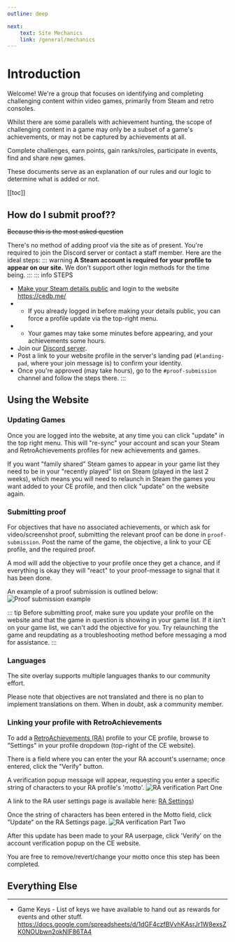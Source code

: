 ```yaml
---
outline: deep

next:
    text: Site Mechanics
    link: /general/mechanics
---
```


# Introduction

Welcome! We're a group that focuses on identifying and completing challenging content within video games, primarily from Steam and retro consoles.

Whilst there are some parallels with achievement hunting, the scope of challenging content in a game may only be a subset of a game's achievements, or may not be captured by achievements at all.

Complete challenges, earn points, gain ranks/roles, participate in events, find and share new games.

These documents serve as an explanation of our rules and our logic to determine what is added or not.

[[toc]]


## How do I submit proof??
<s>Because this is the most asked question</s>

There's no method of adding proof via the site as of present. You're required to join the Discord server or contact a staff member. Here are the ideal steps:
::: warning
**A Steam account is required for your profile to appear on our site.** We don't support other login methods for the time being.
:::
::: info STEPS
- [Make your Steam details public](/isolated/how-to-set-steam-to-public) and login to the website https://cedb.me/
- - If you already logged in before making your details public, you can force a profile update via the top-right menu.
- - Your games may take some minutes before appearing, and your achievements some hours.
- Join our [Discord server](https://discord.gg/challengeenthusiast).
- Post a link to your website profile in the server's landing pad (```#landing-pad```, where your join message is) to confirm your identity.
- Once you're approved (may take hours), go to the ```#proof-submission``` channel and follow the steps there.
:::


## Using the Website

### Updating Games
Once you are logged into the website, at any time you can click "update" in the top right menu. This will "re-sync" your account and scan your Steam and RetroAchievements profiles for new achievements and games.

If you want "family shared" Steam games to appear in your game list they need to be in your "recently played" list on Steam (played in the last 2 weeks), which means you will need to relaunch in Steam the games you want added to your CE profile, and then click "update" on the website again. 

### Submitting proof 
For objectives that have no associated achievements, or which ask for video/screenshot proof, submitting the relevant proof can be done in ⁠```proof-submission```.
Post the name of the game, the objective, a link to your CE profile, and the required proof.

A mod will add the objective to your profile once they get a chance, and if everything is okay they will "react" to your proof-message to signal that it has been done.

An example of a proof submission is outlined below:
![Proof submission example](/pages/proof_submission_example.png)

::: tip 
Before submitting proof, make sure you update your profile on the website and that the game in question is showing in your game list. If it isn't on your game list, we can't add the objective for you. Try relaunching the game and reupdating as a troubleshooting method before messaging a mod for assistance.
::: 

### Languages
The site overlay supports multiple languages thanks to our community effort. 

Please note that objectives are not translated and there is no plan to implement translations on them. When in doubt, ask a community member.

### Linking your profile with RetroAchievements
To add a [RetroAchievements (RA)](https://retroachievements.org/) profile to your CE profile, browse to "Settings" in your profile dropdown (top-right of the CE website).

There is a field where you can enter the your RA account's username; once entered, click the "Verify" button.

A verification popup message will appear, requesting you enter a specific string of characters to your RA profile's 'motto'.
![RA verification Part One](/pages/RA_verification.png)

A link to the RA user settings page is available here: [RA Settings](https://retroachievements.org/settings))

Once the string of characters has been entered in the Motto field, click "Update" on the RA Settings page.
![RA verification Part Two](/pages/RA_verification2.png)

After this update has been made to your RA userpage, click 'Verify' on the account verification popup on the CE website.

You are free to remove/revert/change your motto once this step has been completed.



## Everything Else
----------------

- Game Keys - List of keys we have available to hand out as rewards for events and other stuff.
https://docs.google.com/spreadsheets/d/1dGF4czfBVvhKAsrJr1W8exsZK0NOUbwn2okNIF86TA4
 
